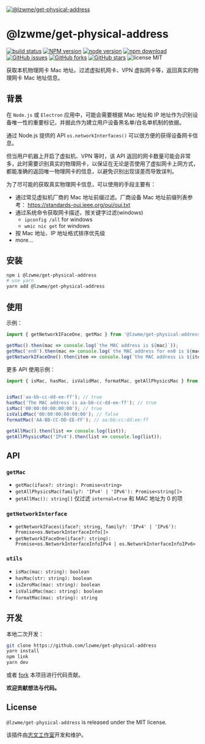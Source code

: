 [![@lzwme/get-physical-address](https://nodei.co/npm/@lzwme/get-physical-address.png)][npm-url]

# @lzwme/get-physical-address

[![build status](https://github.com/lzwme/get-physical-address/actions/workflows/node-ci.yml/badge.svg?branch=main)](https://github.com/lzwme/get-physical-address/actions/workflows/node-ci.yml)
[![NPM version][npm-badge]][npm-url]
[![node version][node-badge]][node-url]
[![npm download][download-badge]][download-url]
[![GitHub issues][issues-badge]][issues-url]
[![GitHub forks][forks-badge]][forks-url]
[![GitHub stars][stars-badge]][stars-url]
![license MIT](https://img.shields.io/github/license/lzwme/asmd-calc)

获取本机物理网卡 Mac 地址。过滤虚拟机网卡、VPN 虚拟网卡等，返回真实的物理网卡 Mac 地址信息。

## 背景

在 `Node.js` 或 `Electron` 应用中，可能会需要根据 Mac 地址和 IP 地址作为识别设备唯一性的重要标记，并据此作为建立用户设备黑名单/白名单机制的依据。

通过 Node.js 提供的 API `os.networkInterfaces()` 可以很方便的获得设备网卡信息。

但当用户机器上开启了虚拟机、VPN 等时，该 API 返回的网卡数量可能会非常多，此时需要识别真实的物理网卡，以保证在无论是否使用了虚拟网卡上网方式，都能准确的返回唯一物理网卡的信息，以避免识别出现误差而导致误判。

为了尽可能的获取真实物理网卡信息，可以使用的手段主要有：

- 通过常见虚拟机厂商的 Mac 地址前缀过滤。厂商设备 Mac 地址前缀列表参考： https://standards-oui.ieee.org/oui/oui.txt
- 通过系统命令获取网卡描述，按关键字过滤(windows)
  - `ipconfig /all` for windows
  - `wmic nic get` for windows
- 按 Mac 地址、IP 地址格式排序优先级
- more...

## 安装

```bash
npm i @lzwme/get-physical-address
# use yarn
yarn add @lzwme/get-physical-address
```

## 使用

示例：

```ts
import { getNetworkIFaceOne, getMac } from '@lzwme/get-physical-address';

getMac().then(mac => console.log(`the MAC address is ${mac}`));
getMac('en0').then(mac => console.log(`the MAC address for en0 is ${mac}`));
getNetworkIFaceOne().then(item => console.log(`the MAC address is ${item.mac}, the IP address is ${item.address}`));
```

更多 API 使用示例：

```ts
import { isMac, hasMac, isValidMac, formatMac, getAllPhysicsMac } from '@lzwme/get-physical-address';


isMac('aa-bb-cc-dd-ee-ff'); // true
hasMac('The MAC address is aa-bb-cc-dd-ee-ff'); // true
isMac('00:00:00:00:00:00'); // true
isValidMac('00:00:00:00:00:00'); // false
formatMac('AA-BB-CC-DD-EE-FF'); // aa:bb:cc:dd:ee:ff

getAllMac().then(list => console.log(list));
getAllPhysicsMac('IPv4').then(list => console.log(list));
```

## API

### `getMac`

- `getMac(iface?: string): Promise<string>`
- `getAllPhysicsMac(family?: 'IPv4' | 'IPv6'): Promise<string[]>`
- `getAllMac(): string[]` 仅过滤 `internal=true` 和 MAC 地址为 0 的项

### `getNetworkInterface`

- `getNetworkIFaces(iface?: string, family?: 'IPv4' | 'IPv6'): Promise<os.NetworkInterfaceInfo[]>`
- `getNetworkIFaceOne(iface?: string): Promise<os.NetworkInterfaceInfoIPv4 | os.NetworkInterfaceInfoIPv6>`

### `utils`

- `isMac(mac: string): boolean`
- `hasMac(str: string): boolean`
- `isZeroMac(mac: string): boolean`
- `isValidMac(mac: string): boolean`
- `formatMac(mac: string): string`

## 开发

本地二次开发：

```bash
git clone https://github.com/lzwme/get-physical-address
yarn install
npm link
yarn dev
```

或者 [fork]() 本项目进行代码贡献。

**欢迎贡献想法与代码。**

## License

`@lzwme/get-physical-address` is released under the MIT license.

该插件由[志文工作室](https://lzw.me)开发和维护。


[stars-badge]: https://img.shields.io/github/stars/lzwme/get-physical-address.svg
[stars-url]: https://github.com/lzwme/get-physical-address/stargazers
[forks-badge]: https://img.shields.io/github/forks/lzwme/get-physical-address.svg
[forks-url]: https://github.com/lzwme/get-physical-address/network
[issues-badge]: https://img.shields.io/github/issues/lzwme/get-physical-address.svg
[issues-url]: https://github.com/lzwme/get-physical-address/issues
[npm-badge]: https://img.shields.io/npm/v/@lzwme/get-physical-address.svg?style=flat-square
[npm-url]: https://npmjs.org/package/@lzwme/get-physical-address
[node-badge]: https://img.shields.io/badge/node.js-%3E=_12.0.0-green.svg?style=flat-square
[node-url]: https://nodejs.org/download/
[download-badge]: https://img.shields.io/npm/dm/@lzwme/get-physical-address.svg?style=flat-square
[download-url]: https://npmjs.org/package/@lzwme/get-physical-address
[bundlephobia-url]: https://bundlephobia.com/result?p=@lzwme/get-physical-address@latest
[bundlephobia-badge]: https://badgen.net/bundlephobia/minzip/@lzwme/get-physical-address@latest

